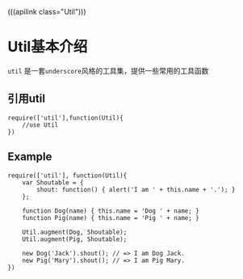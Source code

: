 (((apilink class="Util")))

# Util基本介绍

`util` 是一套`underscore`风格的工具集，提供一些常用的工具函数

## 引用util
	require(['util'],function(Util){
		//use Util
	})

## Example
	
	require(['util'], function(Util){
		var Shoutable = {
		    shout: function() { alert('I am ' + this.name + '.'); }
		};

		function Dog(name) { this.name = 'Dog ' + name; }
		function Pig(name) { this.name = 'Pig ' + name; }

		Util.augment(Dog, Shoutable);
		Util.augment(Pig, Shoutable);

		new Dog('Jack').shout(); // => I am Dog Jack.
		new Pig('Mary').shout(); // => I am Pig Mary.
	})
